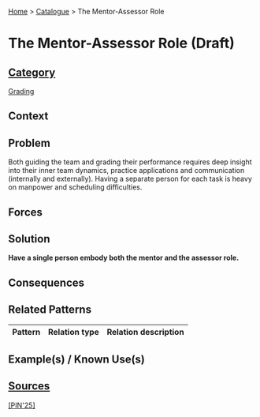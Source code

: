 [Home](../README.md) > [Catalogue](../Patterns_catalogue.md) > The Mentor-Assessor Role

# The Mentor-Assessor Role (Draft)

## [Category](categories/categories.md)

[Grading](categories/Grading.md)

## Context

## Problem

Both guiding the team and grading their performance requires deep insight into their inner team dynamics, practice applications and communication (internally and externally). Having a separate person for each task is heavy on manpower and scheduling difficulties.

## Forces

## Solution

**Have a single person embody both the mentor and the assessor role.**

## Consequences

## Related Patterns

|Pattern|Relation type|Relation description|
|--|--|--|
 
## Example(s) / Known Use(s)

## [Sources](../References.md)

[[PIN'25]](publications/pin25/pin25.md)

